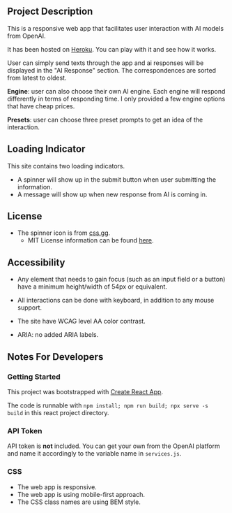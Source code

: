 ## Project Description

This is a responsive web app that facilitates user interaction with AI models from OpenAI.

It has been hosted on [Heroku](https://fun-ai-response.herokuapp.com/). You can play with it and see how it works.

User can simply send texts through the app and ai responses will be displayed in the "AI Response" section. The correspondences are sorted from latest to oldest.

**Engine**: user can also choose their own AI engine. Each engine will respond differently in terms of responding time. I only provided a few engine options that have cheap prices.

**Presets**: user can choose three preset prompts to get an idea of the interaction.

## Loading Indicator

This site contains two loading indicators.
- A spinner will show up in the submit button when user submitting the information.
- A message will show up when new response from AI is coming in.

## License

- The spinner icon is from [css.gg](https://css.gg/).
  - MIT License information can be found [here](https://css.gg/doc/licence).

## Accessibility

- Any element that needs to gain focus (such as an input field or a button) have a minimum height/width of 54px or equivalent.

- All interactions can be done with keyboard, in addition to any mouse support.

- The site have WCAG level AA color contrast.

- ARIA: no added ARIA labels.

## Notes For Developers

### Getting Started

This project was bootstrapped with [Create React App](https://github.com/facebook/create-react-app).

The code is runnable with `npm install; npm run build; npx serve -s build` in this react project directory.

### API Token
API token is **not** included. You can get your own from the OpenAI platform and name it accordingly to the variable name in `services.js`.

### CSS
- The web app is responsive.
- The web app is using mobile-first approach.
- The CSS class names are using BEM style.

